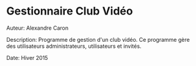 Gestionnaire Club Vidéo
=======================

Auteur: Alexandre Caron

Description: Programme de gestion d'un club vidéo. Ce programme gère des utilisateurs administrateurs, utilisateurs et invités. 

Date: Hiver 2015
